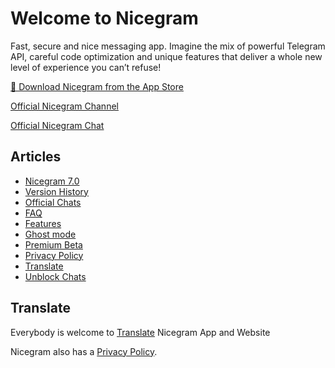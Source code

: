 # Welcome to Nicegram

Fast, secure and nice messaging app. Imagine the mix of powerful Telegram API, careful code optimization and unique features that deliver a whole new level of experience you can’t refuse!


[📱 Download Nicegram from the App Store](https://itunes.apple.com/app/id1457369322)

[Official Nicegram Channel](https://t.me/nicegramapp)

[Official Nicegram Chat](https://t.me/nicegramchat)


## Articles
* [Nicegram 7.0](/7.0)
* [Version History](/changelog)
* [Official Chats](/chats)
* [FAQ](/faq)
* [Features](/features)
* [Ghost mode](/ghost)
* [Premium Beta](/premium/beta)
* [Privacy Policy](privacy-policy.md)
* [Translate](/translate)
* [Unblock Chats](/unblock)

## Translate
Everybody is welcome to [Translate](/translate) Nicegram App and Website


Nicegram also has a [Privacy Policy](privacy-policy.md).
